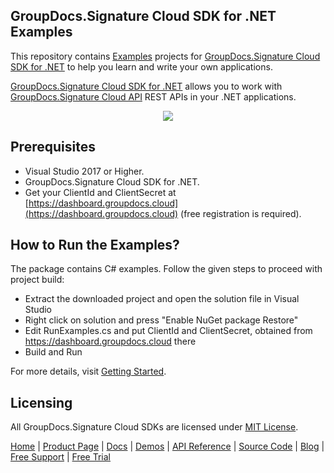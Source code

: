 ## GroupDocs.Signature Cloud SDK for .NET Examples
This repository contains [Examples](Examples) projects for [GroupDocs.Signature Cloud SDK for .NET](https://github.com/groupdocs-signature-cloud/groupdocs-signature-cloud-dotnet) to help you learn and write your own applications.


[GroupDocs.Signature Cloud SDK for .NET](https://products.groupdocs.cloud/signature/net) allows you to work with [GroupDocs.Signature Cloud API](https://products.groupdocs.cloud/signature) REST APIs in your .NET applications.

<p align="center">
  <a title="Download complete GroupDocs.Signature Cloud SDK .NET Example source code" href="https://github.com/groupdocs-signature-cloud/groupdocs-signature-cloud-dotnet-samples/archive/master.zip">
	<img src="https://raw.github.com/AsposeExamples/java-examples-dashboard/master/images/downloadZip-Button-Large.png" />
  </a>
</p>

## Prerequisites

+ Visual Studio 2017 or Higher.
+ GroupDocs.Signature Cloud SDK for .NET.
+ Get your ClientId and ClientSecret at [https://dashboard.groupdocs.cloud](https://dashboard.groupdocs.cloud) (free registration is required).

## How to Run the Examples?

The package contains C# examples. Follow the given steps to proceed with project build:

+ Extract the downloaded project and open the solution file in Visual Studio
+ Right click on solution and press "Enable NuGet package Restore"
+ Edit RunExamples.cs and put ClientId and ClientSecret, obtained from https://dashboard.groupdocs.cloud there
+ Build and Run

For more details, visit  [Getting Started](https://docs.groupdocs.cloud/signature/getting-started/).

## Licensing
All GroupDocs.Signature Cloud SDKs are licensed under [MIT License](LICENSE).

[Home](https://www.groupdocs.cloud/) | [Product Page](https://products.groupdocs.cloud/signature/net) | [Docs](https://docs.groupdocs.cloud/signature/) | [Demos](https://products.groupdocs.app/signature/family) | [API Reference](https://apireference.groupdocs.cloud/signature/) | [Source Code](https://github.com/groupdocs-signature-cloud/groupdocs-signature-cloud-dotnet) | [Blog](https://blog.groupdocs.cloud/category/signature/) | [Free Support](https://forum.groupdocs.cloud/c/signature) | [Free Trial](https://purchase.groupdocs.cloud/trial)
